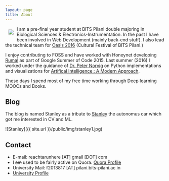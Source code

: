 ```yaml
---
layout: page
title: About
---
```

<img style="float: left;margin: 10px;" src="{{ site.url }}/public/img/instaprofile.jpg"> I am a pre-final year student at BITS Pilani double majoring in Biological Sciences & Electronics-Instrumentation. In the past I have been involved in Web Development (mainly back-end stuff). I also lead the technical team for [Oasis 2016](http://bits-oasis.org)  (Cultural Festival of BITS Pilani.)

I enjoy contributing to FOSS and have worked with Honeynet developing [Rumal](https://thugs-rumal.github.io/)  as part of Google Summer of Code 2015. Last summer (2016) I worked under the guidance of [Dr. Peter Norvig](http://norvig.com)  on Python implementations and visualizations for [Artifical Intelligence : A Modern Approach](http://aima.cs.berkeley.edu/).

These days I spend most of my free time working through Deep learning MOOCs and Books.

## Blog

The blog is named Stanley as a tribute to [Stanley](https://en.wikipedia.org/wiki/Stanley_%28vehicle%29)  the autonomus car which got me interested in CV and ML.

![Stanley]({{ site.url }}/public/img/stanley1.jpg)

## Contact

* E-mail: reachtarunhere [AT] gmail [DOT] com
* I ~~am~~ used to be fairly active on Quora. [Quora Profile](https://www.quora.com/profile/Tarun-Kumar-27)
* University Mail: f2013817 [AT] pilani.bits-pilani.ac.in
* [University Profile](http://www.bits-pilani.ac.in/spp/f2013817)
